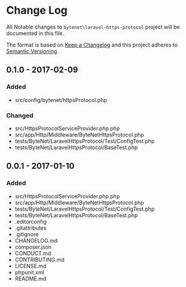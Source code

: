 # Change Log

All Notable changes to `bytenet\laravel-https-protocol` project will be documented in this file.


The format is based on [Keep a Changelog](http://keepachangelog.com/) and this project adheres to [Semantic Versioning](http://semver.org/).

## 0.1.0 - 2017-02-09
### Added
- src/config/bytenet/httpsProtocol.php

### Changed
- src/HttpsProtocolServiceProvider.php.php
- src/app/Http/Middleware/ByteNetHttpsProtocol.php
- tests/ByteNet/LaravelHttpsProtocol/Test/ConfigTest.php
- tests/ByteNet/LaravelHttpsProtocol/BaseTest.php

## 0.0.1 - 2017-01-10
### Added
- src/HttpsProtocolServiceProvider.php.php
- src/app/Http/Middleware/ByteNetHttpsProtocol.php
- tests/ByteNet/LaravelHttpsProtocol/Test/ConfigTest.php
- tests/ByteNet/LaravelHttpsProtocol/BaseTest.php
- .editorconfig
- .gitattributes
- .gitignore
- CHANGELOG.md
- composer.json
- CONDUCT.md
- CONTRIBUTING.md
- LICENSE.md
- phpunit.xml
- README.md

[0.1.0]: https://github.com/ByteNet-Serbia/laravel-https-protocol/compare/v0.0.1...v0.1.0
